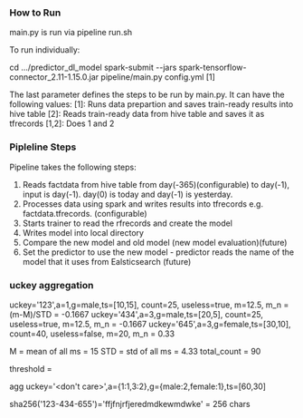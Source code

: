 ### How to Run
main.py is run via pipeline run.sh

To run individually:

cd .../predictor_dl_model
spark-submit --jars spark-tensorflow-connector_2.11-1.15.0.jar pipeline/main.py config.yml [1]

The last parameter defines the steps to be run by main.py. It can have the following values:
[1]: Runs data prepartion and saves train-ready results into hive table
[2]: Reads train-ready data from hive table and saves it as tfrecords
[1,2]: Does 1 and 2

### Pipleline Steps
Pipeline takes the following steps:

1. Reads factdata from hive table from day(-365)(configurable) to day(-1), input is day(-1). day(0) is today and day(-1) is yesterday.
2. Processes data using spark and writes results into tfrecords e.g. factdata.tfrecords.<date> (configurable)
3. Starts trainer to read the rfrecords and create the model
4. Writes model into local directory
5. Compare the new model and old model (new model evaluation)(future)
6. Set the predictor to use the new model - predictor reads the name of the model that it uses from Ealsticsearch (future)

### uckey aggregation
uckey='123',a=1,g=male,ts=[10,15], count=25, useless=true, m=12.5, m_n = (m-M)/STD = -0.1667
uckey='434',a=3,g=male,ts=[20,5], count=25, useless=true, m=12.5, m_n = -0.1667
uckey='645',a=3,g=female,ts=[30,10], count=40, useless=false, m=20, m_n = 0.33

M = mean of all ms = 15
STD = std of all ms = 4.33 
total_count = 90

threshold = 

agg
uckey='<don't care>',a={1:1,3:2},g={male:2,female:1},ts=[60,30]

sha256('123-434-655')='ffjfnjrfjeredmdkewmdwke' = 256 chars

